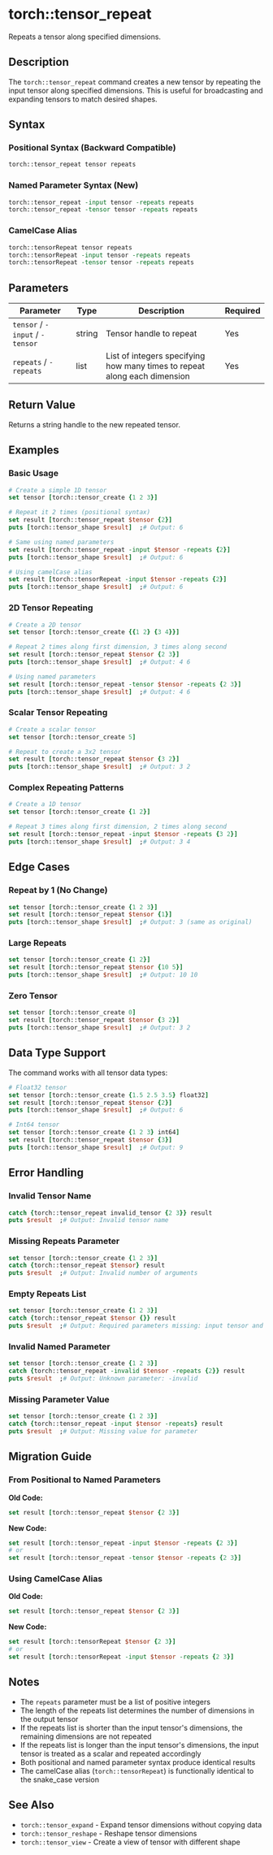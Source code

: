 # torch::tensor_repeat

Repeats a tensor along specified dimensions.

## Description

The `torch::tensor_repeat` command creates a new tensor by repeating the input tensor along specified dimensions. This is useful for broadcasting and expanding tensors to match desired shapes.

## Syntax

### Positional Syntax (Backward Compatible)
```tcl
torch::tensor_repeat tensor repeats
```

### Named Parameter Syntax (New)
```tcl
torch::tensor_repeat -input tensor -repeats repeats
torch::tensor_repeat -tensor tensor -repeats repeats
```

### CamelCase Alias
```tcl
torch::tensorRepeat tensor repeats
torch::tensorRepeat -input tensor -repeats repeats
torch::tensorRepeat -tensor tensor -repeats repeats
```

## Parameters

| Parameter | Type | Description | Required |
|-----------|------|-------------|----------|
| `tensor` / `-input` / `-tensor` | string | Tensor handle to repeat | Yes |
| `repeats` / `-repeats` | list | List of integers specifying how many times to repeat along each dimension | Yes |

## Return Value

Returns a string handle to the new repeated tensor.

## Examples

### Basic Usage

```tcl
# Create a simple 1D tensor
set tensor [torch::tensor_create {1 2 3}]

# Repeat it 2 times (positional syntax)
set result [torch::tensor_repeat $tensor {2}]
puts [torch::tensor_shape $result]  ;# Output: 6

# Same using named parameters
set result [torch::tensor_repeat -input $tensor -repeats {2}]
puts [torch::tensor_shape $result]  ;# Output: 6

# Using camelCase alias
set result [torch::tensorRepeat -input $tensor -repeats {2}]
puts [torch::tensor_shape $result]  ;# Output: 6
```

### 2D Tensor Repeating

```tcl
# Create a 2D tensor
set tensor [torch::tensor_create {{1 2} {3 4}}]

# Repeat 2 times along first dimension, 3 times along second
set result [torch::tensor_repeat $tensor {2 3}]
puts [torch::tensor_shape $result]  ;# Output: 4 6

# Using named parameters
set result [torch::tensor_repeat -tensor $tensor -repeats {2 3}]
puts [torch::tensor_shape $result]  ;# Output: 4 6
```

### Scalar Tensor Repeating

```tcl
# Create a scalar tensor
set tensor [torch::tensor_create 5]

# Repeat to create a 3x2 tensor
set result [torch::tensor_repeat $tensor {3 2}]
puts [torch::tensor_shape $result]  ;# Output: 3 2
```

### Complex Repeating Patterns

```tcl
# Create a 1D tensor
set tensor [torch::tensor_create {1 2}]

# Repeat 3 times along first dimension, 2 times along second
set result [torch::tensor_repeat -input $tensor -repeats {3 2}]
puts [torch::tensor_shape $result]  ;# Output: 3 4
```

## Edge Cases

### Repeat by 1 (No Change)
```tcl
set tensor [torch::tensor_create {1 2 3}]
set result [torch::tensor_repeat $tensor {1}]
puts [torch::tensor_shape $result]  ;# Output: 3 (same as original)
```

### Large Repeats
```tcl
set tensor [torch::tensor_create {1 2}]
set result [torch::tensor_repeat $tensor {10 5}]
puts [torch::tensor_shape $result]  ;# Output: 10 10
```

### Zero Tensor
```tcl
set tensor [torch::tensor_create 0]
set result [torch::tensor_repeat $tensor {3 2}]
puts [torch::tensor_shape $result]  ;# Output: 3 2
```

## Data Type Support

The command works with all tensor data types:

```tcl
# Float32 tensor
set tensor [torch::tensor_create {1.5 2.5 3.5} float32]
set result [torch::tensor_repeat $tensor {2}]
puts [torch::tensor_shape $result]  ;# Output: 6

# Int64 tensor
set tensor [torch::tensor_create {1 2 3} int64]
set result [torch::tensor_repeat $tensor {3}]
puts [torch::tensor_shape $result]  ;# Output: 9
```

## Error Handling

### Invalid Tensor Name
```tcl
catch {torch::tensor_repeat invalid_tensor {2 3}} result
puts $result  ;# Output: Invalid tensor name
```

### Missing Repeats Parameter
```tcl
set tensor [torch::tensor_create {1 2 3}]
catch {torch::tensor_repeat $tensor} result
puts $result  ;# Output: Invalid number of arguments
```

### Empty Repeats List
```tcl
set tensor [torch::tensor_create {1 2 3}]
catch {torch::tensor_repeat $tensor {}} result
puts $result  ;# Output: Required parameters missing: input tensor and repeats are required
```

### Invalid Named Parameter
```tcl
set tensor [torch::tensor_create {1 2 3}]
catch {torch::tensor_repeat -invalid $tensor -repeats {2}} result
puts $result  ;# Output: Unknown parameter: -invalid
```

### Missing Parameter Value
```tcl
set tensor [torch::tensor_create {1 2 3}]
catch {torch::tensor_repeat -input $tensor -repeats} result
puts $result  ;# Output: Missing value for parameter
```

## Migration Guide

### From Positional to Named Parameters

**Old Code:**
```tcl
set result [torch::tensor_repeat $tensor {2 3}]
```

**New Code:**
```tcl
set result [torch::tensor_repeat -input $tensor -repeats {2 3}]
# or
set result [torch::tensor_repeat -tensor $tensor -repeats {2 3}]
```

### Using CamelCase Alias

**Old Code:**
```tcl
set result [torch::tensor_repeat $tensor {2 3}]
```

**New Code:**
```tcl
set result [torch::tensorRepeat $tensor {2 3}]
# or
set result [torch::tensorRepeat -input $tensor -repeats {2 3}]
```

## Notes

- The `repeats` parameter must be a list of positive integers
- The length of the repeats list determines the number of dimensions in the output tensor
- If the repeats list is shorter than the input tensor's dimensions, the remaining dimensions are not repeated
- If the repeats list is longer than the input tensor's dimensions, the input tensor is treated as a scalar and repeated accordingly
- Both positional and named parameter syntax produce identical results
- The camelCase alias (`torch::tensorRepeat`) is functionally identical to the snake_case version

## See Also

- `torch::tensor_expand` - Expand tensor dimensions without copying data
- `torch::tensor_reshape` - Reshape tensor dimensions
- `torch::tensor_view` - Create a view of tensor with different shape 